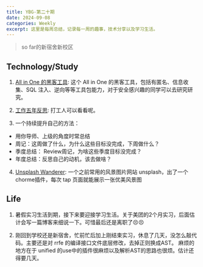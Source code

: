 ```yaml
---
title: YBG-第二十期
date: 2024-09-08
categories: Weekly
excerpt: 这里是每周总结，记录每一周的趣事，技术分享以及学习生活。
---
```


> so far的新宿舍新校区

## Technology/Study

1. [All in One 的黑客工具](https://github.com/Z4nzu/hackingtool): 这个 All in One 的黑客工具，包括有匿名、信息收集、SQL 注入、逆向等等工具包能力，对于安全感兴趣的同学可以去研究研究。

2. [工作五年反思](https://zhuanlan.zhihu.com/p/374777591): 打工人可以看看呢。

3. 一个持续提升自己的方法：

- 用你导师、上级的角度时常总结
- 周记：这周做了什么，为什么这些目标没完成，下周做什么？
- 季度总结： Review周记，为啥这些季度目标没完成？
- 年度总结：反思自己的动机，该去做啥？

4. [Unsplash Wanderer](https://chromewebstore.google.com/detail/%E6%BC%AB%E6%AD%A5-unsplash/jdjjjnfdkhpdppedhjgdcecmmcmklopm): 一个之前常用的风景图片网站 unsplash，出了一个chorme插件，每次 tap 页面就能展示一张优美风景图

## Life

1. 暑假实习生活到期，接下来要迎接学习生活。关于美团的2个月实习，后面估计会写一篇博客来细说一下。可惜最后还是离职了😣😣

2. 刚回到学校还是新宿舍，忙前忙后加上刚结束实习，休息了几天，没怎么敲代码。主要还是对 rrfe 的编译接口文件底层修改，去掉正则换成AST。
   麻烦的地方在于 unified 的use中的插件很麻烦以及解析AST的思路也很烦。估计还得要几天。
